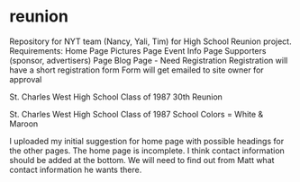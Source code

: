 # reunion
Repository for NYT team (Nancy, Yali, Tim) for High School Reunion project. 
Requirements: 
  Home Page
  Pictures Page
  Event Info Page
  Supporters (sponsor, advertisers) Page
  Blog Page - Need Registration
  	Registration will have a short registration form
  	Form will get emailed to site owner for approval
  
  St. Charles West High School Class of 1987 30th Reunion
  
  St. Charles West High School
  Class of 1987
  School Colors = White & Maroon

I uploaded my initial suggestion for home page with possible headings for the other pages. The home page is incomplete. I think contact information should be added at the bottom. We will need to find out from Matt what contact information he wants there.
